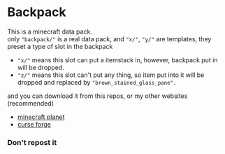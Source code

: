 # Backpack
This is a minecraft data pack.  
only `"backpack/"` is a real data pack, and `"x/"`, `"y/"` are templates, they preset a type of slot in the backpack
* `"x/"` means this slot can put a itemstack in, however, backpack put in will be dropped.
* `"z/"` means this slot can't put any thing, so item put into it will be dropped and replaced by `"brown_stained_glass_pane"`. 

and you can download it from this repos, or my other websites (recommended)
* [minecraft planet](https://www.planetminecraft.com/data-pack/backpack-1-18-2/)  
* [curse forge](https://www.curseforge.com/minecraft/texture-packs/backpack-1-18-2-data-pack)

### Don't repost it